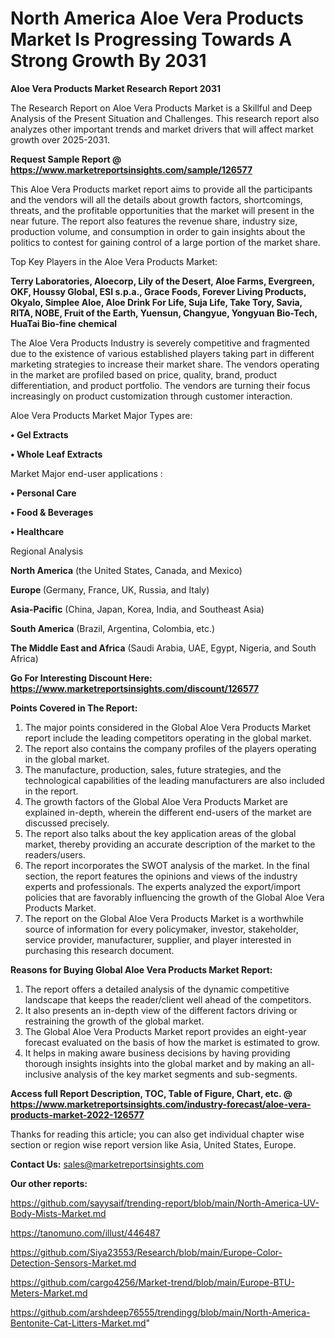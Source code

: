 # North America Aloe Vera Products Market Is Progressing Towards A Strong Growth By 2031

<strong>Aloe Vera Products Market Research Report 2031</strong>

The Research Report on Aloe Vera Products Market is a Skillful and Deep Analysis of the Present Situation and Challenges. This research report also analyzes other important trends and market drivers that will affect market growth over 2025-2031.

<strong>Request Sample Report @ <a href=https://www.marketreportsinsights.com/sample/126577>https://www.marketreportsinsights.com/sample/126577</a></strong>

This Aloe Vera Products market report aims to provide all the participants and the vendors will all the details about growth factors, shortcomings, threats, and the profitable opportunities that the market will present in the near future. The report also features the revenue share, industry size, production volume, and consumption in order to gain insights about the politics to contest for gaining control of a large portion of the market share.

Top Key Players in the Aloe Vera Products Market:

<strong>Terry Laboratories, Aloecorp, Lily of the Desert, Aloe Farms, Evergreen, OKF, Houssy Global, ESI s.p.a., Grace Foods, Forever Living Products, Okyalo, Simplee Aloe, Aloe Drink For Life, Suja Life, Take Tory, Savia, RITA, NOBE, Fruit of the Earth, Yuensun, Changyue, Yongyuan Bio-Tech, HuaTai Bio-fine chemical</strong>

The Aloe Vera Products Industry is severely competitive and fragmented due to the existence of various established players taking part in different marketing strategies to increase their market share. The vendors operating in the market are profiled based on price, quality, brand, product differentiation, and product portfolio. The vendors are turning their focus increasingly on product customization through customer interaction.

Aloe Vera Products Market Major Types are:

<strong>• Gel Extracts

• Whole Leaf Extracts</strong>

Market Major end-user applications :

<strong>• Personal Care

• Food & Beverages

• Healthcare</strong>

Regional Analysis

</u><strong><b>North America</b></strong> (the United States, Canada, and Mexico)

<strong><b>Europe </b></strong>(Germany, France, UK, Russia, and Italy)

<strong><b>Asia-Pacific</b></strong> (China, Japan, Korea, India, and Southeast Asia)

<strong><b>South America</b></strong> (Brazil, Argentina, Colombia, etc.)

<strong><b>The Middle East and Africa</b></strong> (Saudi Arabia, UAE, Egypt, Nigeria, and South Africa)

<strong>Go For Interesting Discount Here: <a href=https://www.marketreportsinsights.com/discount/126577>https://www.marketreportsinsights.com/discount/126577</a></strong>

<strong>Points Covered in The Report:</strong>
<ol>
  <li>The major points considered in the Global Aloe Vera Products Market report include the leading competitors operating in the global market.</li>
  <li>The report also contains the company profiles of the players operating in the global market.</li>
  <li>The manufacture, production, sales, future strategies, and the technological capabilities of the leading manufacturers are also included in the report.</li>
  <li>The growth factors of the Global Aloe Vera Products Market are explained in-depth, wherein the different end-users of the market are discussed precisely.</li>
  <li>The report also talks about the key application areas of the global market, thereby providing an accurate description of the market to the readers/users.</li>
  <li>The report incorporates the SWOT analysis of the market. In the final section, the report features the opinions and views of the industry experts and professionals. The experts analyzed the export/import policies that are favorably influencing the growth of the Global Aloe Vera Products Market.</li>
  <li>The report on the Global Aloe Vera Products Market is a worthwhile source of information for every policymaker, investor, stakeholder, service provider, manufacturer, supplier, and player interested in purchasing this research document.</li>
</ol>
<strong>Reasons for Buying Global Aloe Vera Products Market Report:</strong>

<ol>
  <li>The report offers a detailed analysis of the dynamic competitive landscape that keeps the reader/client well ahead of the competitors.</li>
  <li>It also presents an in-depth view of the different factors driving or restraining the growth of the global market.</li>
  <li>The Global Aloe Vera Products Market report provides an eight-year forecast evaluated on the basis of how the market is estimated to grow.</li>
  <li>It helps in making aware business decisions by having providing thorough insights insights into the global market and by making an all-inclusive analysis of the key market segments and sub-segments.</li>
</ol>
<strong>Access full Report Description, TOC, Table of Figure, Chart, etc. @ <a href=https://www.marketreportsinsights.com/industry-forecast/aloe-vera-products-market-2022-126577>https://www.marketreportsinsights.com/industry-forecast/aloe-vera-products-market-2022-126577</a></strong>


Thanks for reading this article; you can also get individual chapter wise section or region wise report version like Asia, United States, Europe.

<strong>Contact Us:</strong>
sales@marketreportsinsights.com

<strong>Our other reports:</strong>

<a href=https://github.com/sayysaif/trending-report/blob/main/North-America-UV-Body-Mists-Market.md>https://github.com/sayysaif/trending-report/blob/main/North-America-UV-Body-Mists-Market.md</a>

<a href=https://tanomuno.com/illust/446487>https://tanomuno.com/illust/446487</a>

<a href=https://github.com/Siya23553/Research/blob/main/Europe-Color-Detection-Sensors-Market.md>https://github.com/Siya23553/Research/blob/main/Europe-Color-Detection-Sensors-Market.md</a>

<a href=https://github.com/cargo4256/Market-trend/blob/main/Europe-BTU-Meters-Market.md>https://github.com/cargo4256/Market-trend/blob/main/Europe-BTU-Meters-Market.md</a>

<a href=https://github.com/arshdeep76555/trendingg/blob/main/North-America-Bentonite-Cat-Litters-Market.md>https://github.com/arshdeep76555/trendingg/blob/main/North-America-Bentonite-Cat-Litters-Market.md</a>"
